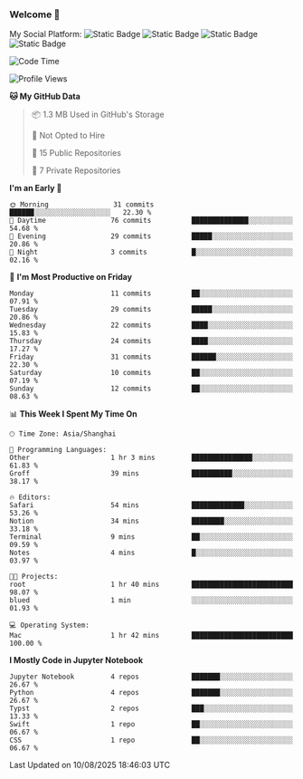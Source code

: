 ### Welcome 👋

<!--
**CheneyNine/CheneyNine** is a ✨ _special_ ✨ repository because its `README.md` (this file) appears on your GitHub profile.

Here are some ideas to get you started:

- 🔭 I’m currently working on ...
- 🌱 I’m currently learning ...
- 👯 I’m looking to collaborate on ...
- 🤔 I’m looking for help with ...
- 💬 Ask me about ...
- 📫 How to reach me: ...
- 😄 Pronouns: ...
- ⚡ Fun fact: ...
-->

My Social Platform:
![Static Badge](https://img.shields.io/badge/_-CheneyNine-black?style=flat&logo=Github&logoColor=white&cacheSeconds=https%3A%2F%2Fgithub.com%2FCheneyNine)
![Static Badge](https://img.shields.io/badge/_-cheneynine.top-purple?style=flat&logo=googlehome&logoColor=white&link=https%3A%2F%2Fwww.cheneynine.top)
![Static Badge](https://img.shields.io/badge/_-CQU__Cheney-green?style=flat&logo=wechat&logoColor=white&link=https%3A%2F%2Fwww.linkedin.com%2Fin%2Fyinan-chen-9b09202b9%2F)
![Static Badge](https://img.shields.io/badge/_-Cheney-blue?style=flat&logo=linkedin&logoColor=white&link=https%3A%2F%2Fwww.linkedin.com%2Fin%2Fyinan-chen-9b09202b9%2F)


<!--START_SECTION:waka-->
![Code Time](http://img.shields.io/badge/Code%20Time-355%20hrs%2013%20mins-blue)

![Profile Views](http://img.shields.io/badge/Profile%20Views-0-blue)

**🐱 My GitHub Data** 

> 📦 1.3 MB Used in GitHub's Storage 
 > 
> 🚫 Not Opted to Hire
 > 
> 📜 15 Public Repositories 
 > 
> 🔑 7 Private Repositories 
 > 
**I'm an Early 🐤** 

```text
🌞 Morning                31 commits          ██████░░░░░░░░░░░░░░░░░░░   22.30 % 
🌆 Daytime                76 commits          ██████████████░░░░░░░░░░░   54.68 % 
🌃 Evening                29 commits          █████░░░░░░░░░░░░░░░░░░░░   20.86 % 
🌙 Night                  3 commits           █░░░░░░░░░░░░░░░░░░░░░░░░   02.16 % 
```
📅 **I'm Most Productive on Friday** 

```text
Monday                   11 commits          ██░░░░░░░░░░░░░░░░░░░░░░░   07.91 % 
Tuesday                  29 commits          █████░░░░░░░░░░░░░░░░░░░░   20.86 % 
Wednesday                22 commits          ████░░░░░░░░░░░░░░░░░░░░░   15.83 % 
Thursday                 24 commits          ████░░░░░░░░░░░░░░░░░░░░░   17.27 % 
Friday                   31 commits          ██████░░░░░░░░░░░░░░░░░░░   22.30 % 
Saturday                 10 commits          ██░░░░░░░░░░░░░░░░░░░░░░░   07.19 % 
Sunday                   12 commits          ██░░░░░░░░░░░░░░░░░░░░░░░   08.63 % 
```


📊 **This Week I Spent My Time On** 

```text
🕑︎ Time Zone: Asia/Shanghai

💬 Programming Languages: 
Other                    1 hr 3 mins         ███████████████░░░░░░░░░░   61.83 % 
Groff                    39 mins             ██████████░░░░░░░░░░░░░░░   38.17 % 

🔥 Editors: 
Safari                   54 mins             █████████████░░░░░░░░░░░░   53.26 % 
Notion                   34 mins             ████████░░░░░░░░░░░░░░░░░   33.18 % 
Terminal                 9 mins              ██░░░░░░░░░░░░░░░░░░░░░░░   09.59 % 
Notes                    4 mins              █░░░░░░░░░░░░░░░░░░░░░░░░   03.97 % 

🐱‍💻 Projects: 
root                     1 hr 40 mins        █████████████████████████   98.07 % 
blued                    1 min               ░░░░░░░░░░░░░░░░░░░░░░░░░   01.93 % 

💻 Operating System: 
Mac                      1 hr 42 mins        █████████████████████████   100.00 % 
```

**I Mostly Code in Jupyter Notebook** 

```text
Jupyter Notebook         4 repos             ███████░░░░░░░░░░░░░░░░░░   26.67 % 
Python                   4 repos             ███████░░░░░░░░░░░░░░░░░░   26.67 % 
Typst                    2 repos             ███░░░░░░░░░░░░░░░░░░░░░░   13.33 % 
Swift                    1 repo              ██░░░░░░░░░░░░░░░░░░░░░░░   06.67 % 
CSS                      1 repo              ██░░░░░░░░░░░░░░░░░░░░░░░   06.67 % 
```




 Last Updated on 10/08/2025 18:46:03 UTC
<!--END_SECTION:waka-->


